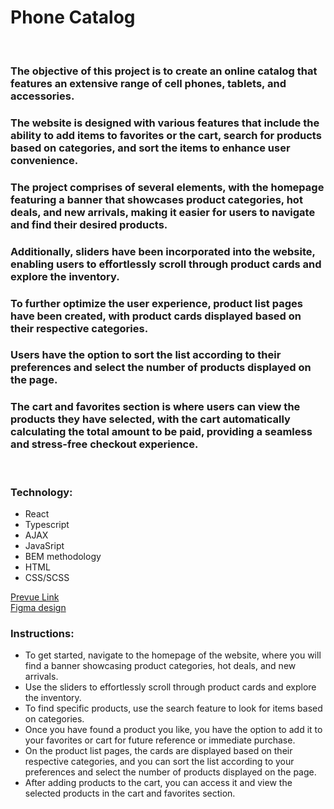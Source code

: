 # Phone Catalog

<br/>

### The objective of this project is to create an online catalog that features an extensive range of cell phones, tablets, and accessories.
### The website is designed with various features that include the ability to add items to favorites or the cart, search for products based on categories, and sort the items to enhance user convenience.

### The project comprises of several elements, with the homepage featuring a banner that showcases product categories, hot deals, and new arrivals, making it easier for users to navigate and find their desired products.
### Additionally, sliders have been incorporated into the website, enabling users to effortlessly scroll through product cards and explore the inventory.

### To further optimize the user experience, product list pages have been created, with product cards displayed based on their respective categories.
### Users have the option to sort the list according to their preferences and select the number of products displayed on the page.

### The cart and favorites section is where users can view the products they have selected, with the cart automatically calculating the total amount to be paid, providing a seamless and stress-free checkout experience.
<br/>


### Technology:
- React
- Typescript
- AJAX
- JavaSript
- BEM methodology
- HTML
- CSS/SCSS


[Prevue Link](https://vitaliidox.github.io/react_people-table-basics/) <br/>
[Figma design](https://www.figma.com/file/uEetgWenSRxk9jgiym6Yzp/Phone-catalog-redesign?node-id=1%3A2)

### Instructions:
- To get started, navigate to the homepage of the website, where you will find a banner showcasing product categories, hot deals, and new arrivals.
- Use the sliders to effortlessly scroll through product cards and explore the inventory.
- To find specific products, use the search feature to look for items based on categories.
- Once you have found a product you like, you have the option to add it to your favorites or cart for future reference or immediate purchase.
- On the product list pages, the cards are displayed based on their respective categories, and you can sort the list according to your preferences and select the number of products displayed on the page.
- After adding products to the cart, you can access it and view the selected products in the cart and favorites section.
